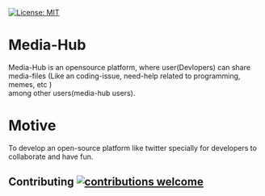 [![License: MIT](https://img.shields.io/badge/License-MIT-yellow.svg)](https://opensource.org/licenses/MIT)


# Media-Hub
Media-Hub is an opensource platform, where user(Devlopers) can share media-files (Like an coding-issue, need-help related to programming, memes, etc )</br> among other users(media-hub users).

# Motive
To develop an open-source platform like twitter specially for developers to collaborate and have fun.

## Contributing [![contributions welcome](https://img.shields.io/badge/contributions-welcome-brightgreen.svg?style=flat)](https://github.com/dwyl/esta/issues)



